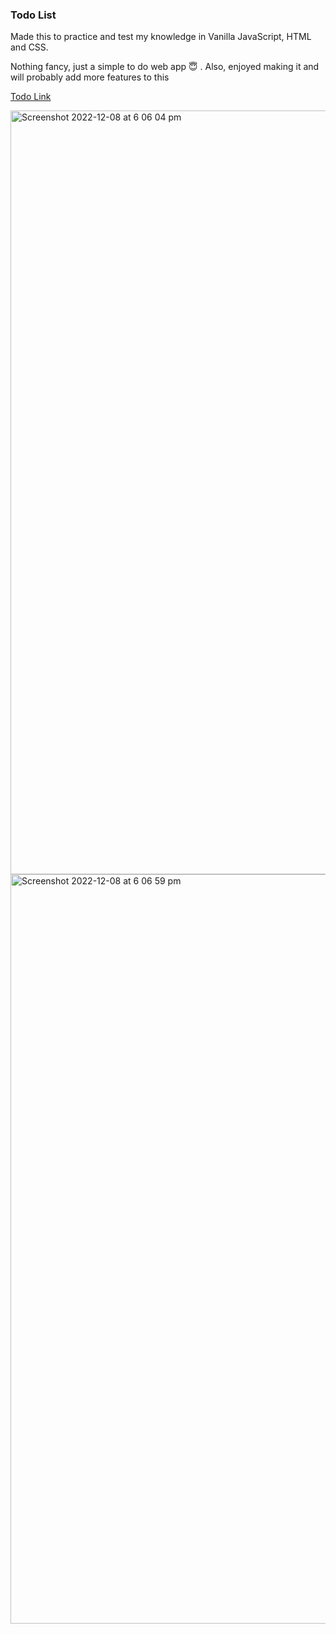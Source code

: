 ### Todo List

<p> Made this to practice and test my knowledge in Vanilla JavaScript, HTML and CSS.</p>
<p> Nothing fancy, just a simple to do web app 😇 . Also, enjoyed making it and will probably add more features to this</b>

[Todo Link](https://tododle.netlify.app/)

<img width="1222" alt="Screenshot 2022-12-08 at 6 06 04 pm" src="https://user-images.githubusercontent.com/109568289/206381249-deb0d7df-947b-406d-bafb-77eda4dd42cd.png">
<img width="1199" alt="Screenshot 2022-12-08 at 6 06 59 pm" src="https://user-images.githubusercontent.com/109568289/206381400-48138d46-3cc4-4819-9d4b-625f7130e1ff.png">
